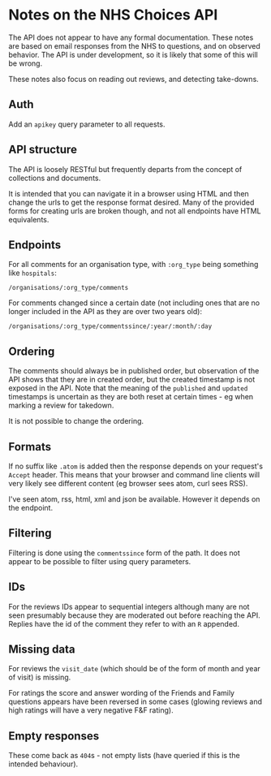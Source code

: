 # Notes on the NHS Choices API

The API does not appear to have any formal documentation. These notes are
based on email responses from the NHS to questions, and on observed behavior.
The API is under development, so it is likely that some of this will be wrong.

These notes also focus on reading out reviews, and detecting take-downs.


## Auth

Add an `apikey` query parameter to all requests.


## API structure

The API is loosely RESTful but frequently departs from the concept of collections and documents.

It is intended that you can navigate it in a browser using HTML and then change the urls to get the response format desired. Many of the provided forms for creating urls are broken though, and not all endpoints have HTML equivalents.


## Endpoints

For all comments for an organisation type, with `:org_type` being something like `hospitals`:

`/organisations/:org_type/comments`

For comments changed since a certain date (not including ones that are no longer included in the API as they are over two years old):

`/organisations/:org_type/commentssince/:year/:month/:day`


## Ordering

The comments should always be in published order, but observation of the API shows that they are in created order, but the created timestamp is not exposed in the API. Note that the meaning of the `published` and `updated` timestamps is uncertain as they are both reset at certain times - eg when marking a review for takedown.

It is not possible to change the ordering.


## Formats

If no suffix like `.atom` is added then the response depends on your request's `Accept` header. This means that your browser and command line clients will very likely see different content (eg browser sees atom, curl sees RSS).

I've seen atom, rss, html, xml and json be available. However it depends on the endpoint.


## Filtering

Filtering is done using the `commentssince` form of the path. It does not appear to be possible to filter using query parameters.


## IDs

For the reviews IDs appear to sequential integers although many are not seen presumably because they are moderated out before reaching the API. Replies have the id of the comment they refer to with an `R` appended.


## Missing data

For reviews the `visit_date` (which should be of the form of month and year of visit) is missing.

For ratings the score and answer wording of the Friends and Family questions appears have been reversed in some cases (glowing reviews and high ratings will have a very negative F&F rating).


## Empty responses

These come back as `404`s - not empty lists (have queried if this is the intended behaviour).
